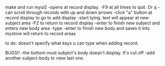 make and run myui2
-opens at record display.
-F9 at all times to quit. Or q
-can scroll through records with up and  down arrows
-click "a" button at record display to go to add display
-start tying. text will appear at new subject area
-F2 to return to record display
-enter to finish new subject and enters new body area
-type
-enter to finish new body and saves it into mystore
	will return to record areas


to do:
doesn't specify what keys u can type when adding record.


BUGS!!
-the bottom most subject's body doesn't display. It's cut off
-add another subject-body to view last one.